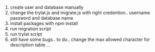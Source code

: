 1. create user and database manually
2. change the trylat.js and migrate.js with right credention.. username password and database name
3. install packages with npm install
4. run migration script
5. run trylat script
6. still have some bugs.. to do.. change the max allowed character for description table ... 